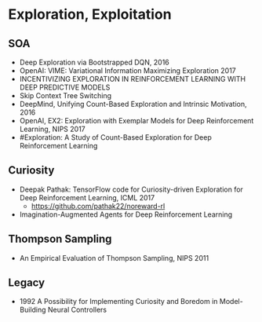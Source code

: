 # Exploration, Exploitation

## SOA
- Deep Exploration via Bootstrapped DQN, 2016
- OpenAI: VIME: Variational Information Maximizing Exploration 2017
- INCENTIVIZING EXPLORATION IN REINFORCEMENT LEARNING WITH DEEP PREDICTIVE MODELS
- Skip Context Tree Switching
- DeepMind, Unifying Count-Based Exploration and Intrinsic Motivation, 2016
- OpenAI, EX2: Exploration with Exemplar Models for Deep Reinforcement Learning, NIPS 2017
- #Exploration: A Study of Count-Based Exploration for Deep Reinforcement Learning

## Curiosity
- Deepak Pathak: TensorFlow code for Curiosity-driven Exploration for Deep Reinforcement Learning, ICML 2017
	- https://github.com/pathak22/noreward-rl
- Imagination-Augmented Agents for Deep Reinforcement Learning

## Thompson Sampling
- An Empirical Evaluation of Thompson Sampling, NIPS 2011

## Legacy
- 1992 A Possibility for Implementing Curiosity and Boredom in Model-Building Neural Controllers